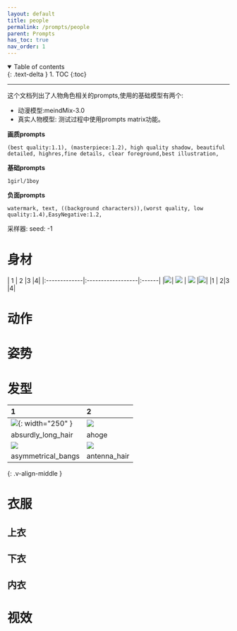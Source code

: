 ```yaml
---
layout: default
title: people
permalink: /prompts/people
parent: Prompts
has_toc: true
nav_order: 1
---
```

<details open markdown="block">
  <summary>
    Table of contents
  </summary>
  {: .text-delta }
1. TOC
{:toc}
</details>

----
这个文档列出了人物角色相关的prompts,使用的基础模型有两个:
- 动漫模型:meindMix-3.0
- 真实人物模型:
测试过程中使用prompts matrix功能。


**画质prompts**
```
(best quality:1.1), (masterpiece:1.2), high quality shadow, beautiful detailed, highres,fine details, clear foreground,best illustration,
```
**基础prompts**
```
1girl/1boy
```
**负面prompts**
```
watermark, text, ((background characters)),(worst quality, low quality:1.4),EasyNegative:1.2,
```

采样器:
seed: -1 




# 身材

| 1  | 2  |3 |4|
|:-------------|:------------------|:------|
|![]({{site.url}}/assets/images/prompts-camera.jpg)| ![]({{site.url}}/assets/images/prompts-camera.jpg) | ![]({{site.url}}/assets/images/prompts-camera.jpg)  |![]({{site.url}}/assets/images/prompts-camera.jpg)|
|1 | 2|3 |4|












# 动作


# 姿势




# 发型

| 1  | 2  |
|:---|:---|
|![]({{site.url}}/assets/images/prompts-absurdly_long_hair.png ){: width="250" } | ![]({{site.url}}/assets/images/prompts-ahoge.png)|
|absurdly_long_hair | ahoge|
| ![]({{site.url}}/assets/images/prompts-asymmetrical_bangs.png) | ![]({{site.url}}/assets/images/prompts-antenna_hair.png)|
|asymmetrical_bangs |antenna_hair |
{: .v-align-middle }

# 衣服
## 上衣


## 下衣


## 内衣







# 视效






